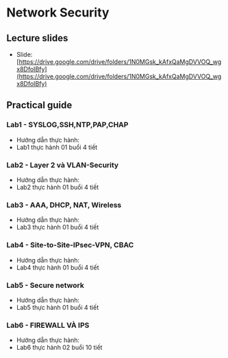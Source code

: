 # Network Security
## Lecture slides
- Slide: [https://drive.google.com/drive/folders/1N0MGsk_kAfxQaMgDVVOQ_wgx8DfoIBfy](https://drive.google.com/drive/folders/1N0MGsk_kAfxQaMgDVVOQ_wgx8DfoIBfy)
## Practical guide
### Lab1 - SYSLOG,SSH,NTP,PAP,CHAP
- Hướng dẫn thực hành: 
- Lab1 thực hành 01 buổi 4 tiết
### Lab2 - Layer 2 và VLAN-Security
- Hướng dẫn thực hành:
- Lab2 thực hành 01 buổi 4 tiết
### Lab3 - AAA, DHCP, NAT, Wireless
- Hướng dẫn thực hành: 
- Lab3 thực hành 01 buổi 4 tiết
### Lab4 - Site-to-Site-IPsec-VPN, CBAC
- Hướng dẫn thực hành: 
- Lab4 thực hành 01 buổi 4 tiết
### Lab5 - Secure network
- Hướng dẫn thực hành: 
- Lab5 thực hành 01 buổi 4 tiết
### Lab6 - FIREWALL VÀ IPS
- Hướng dẫn thực hành: 
- Lab6 thực hành 02 buổi 10 tiết
